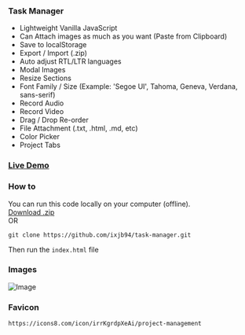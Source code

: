 ### Task Manager
- Lightweight Vanilla JavaScript
- Can Attach images as much as you want (Paste from Clipboard)
- Save to localStorage
- Export / Import (.zip)
- Auto adjust RTL/LTR languages
- Modal Images
- Resize Sections
- Font Family / Size (Example: 'Segoe UI', Tahoma, Geneva, Verdana, sans-serif)
- Record Audio
- Record Video
- Drag / Drop Re-order
- File Attachment (.txt, .html, .md, etc)
- Color Picker
- Project Tabs

### [Live Demo](https://ixjb94.github.io/task-manager/)

### How to
You can run this code locally on your computer (offline).    
[Download .zip](https://github.com/ixjb94/task-manager/archive/refs/heads/main.zip)    
OR
```
git clone https://github.com/ixjb94/task-manager.git
```
Then run the `index.html` file

### Images
![Image](https://raw.githubusercontent.com/ixjb94/task-manager/master/img16.png "Image")

### Favicon
```
https://icons8.com/icon/irrKgrdpXeAi/project-management
```